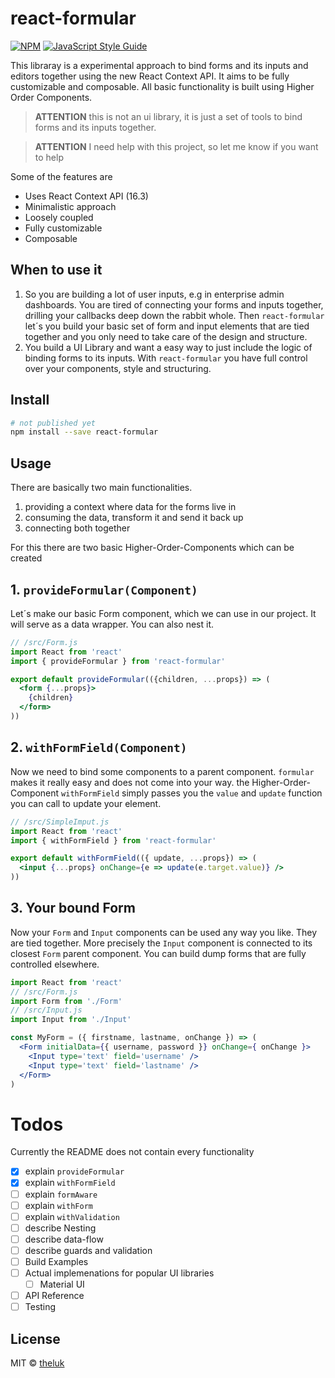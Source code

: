 # react-formular


[![NPM](https://img.shields.io/npm/v/react-formular.svg)](https://www.npmjs.com/package/react-formular) [![JavaScript Style Guide](https://img.shields.io/badge/code_style-standard-brightgreen.svg)](https://standardjs.com)

This libraray is a experimental approach to bind forms and its inputs and editors together using the new React Context API. It aims to be fully customizable and composable. All basic functionality is built using Higher Order Components.

> **ATTENTION** this is not an ui library, it is just a set of tools to bind forms and its inputs together. 

> **ATTENTION** I need help with this project, so let me know if you want to help


Some of the features are

- Uses React Context API (16.3)
- Minimalistic approach
- Loosely coupled
- Fully customizable
- Composable

## When to use it

1. So you are building a lot of user inputs, e.g in enterprise admin dashboards. You are tired of connecting your forms and inputs together, drilling your callbacks deep down the rabbit whole. Then `react-formular` let´s you build your basic set of form and input elements that are tied together and you only need to take care of the design and structure.
2. You build a UI Library and want a easy way to just include the logic of binding forms to its inputs. With `react-formular` you have full control over your components, style and structuring. 

## Install

```bash
# not published yet
npm install --save react-formular
```

## Usage

There are basically two main functionalities.

1. providing a context where data for the forms live in
2. consuming the data, transform it and send it back up
3. connecting both together 

For this there are two basic Higher-Order-Components which can be created

## 1. `provideFormular(Component)`

Let´s make our basic Form component, which we can use in our project.
It will serve as a data wrapper. You can also nest it. 

```jsx
// /src/Form.js
import React from 'react'
import { provideFormular } from 'react-formular'

export default provideFormular(({children, ...props}) => (
  <form {...props}>
    {children}
  </form>
))
```

## 2. `withFormField(Component)`

Now we need to bind some components to a parent component. `formular` makes it really easy and does not come into your way. the Higher-Order-Component `withFormField` simply passes you the `value` and `update` function you can call to update your element.

```jsx
// /src/SimpleImput.js
import React from 'react'
import { withFormField } from 'react-formular'

export default withFormField(({ update, ...props}) => (
  <input {...props} onChange={e => update(e.target.value)} />
))
```

## 3. Your bound Form

Now your `Form` and `Input` components can be used any way you like. They are tied together. More precisely the `Input` component is connected to its closest `Form` parent component. You can build dump forms that are fully controlled elsewhere.

```jsx
import React from 'react'
// /src/Form.js
import Form from './Form'
// /src/Input.js
import Input from './Input'

const MyForm = ({ firstname, lastname, onChange }) => (
  <Form initialData={{ username, password }} onChange={ onChange }>
    <Input type='text' field='username' />
    <Input type='text' field='lastname' />
  </Form>
)
```

# Todos

Currently the README does not contain every functionality

- [x] explain `provideFormular` 
- [x] explain `withFormField`
- [ ] explain `formAware`
- [ ] explain `withForm`
- [ ] explain `withValidation`
- [ ] describe Nesting
- [ ] describe data-flow
- [ ] describe guards and validation
- [ ] Build Examples
- [ ] Actual implemenations for popular UI libraries
  - [ ] Material UI
- [ ] API Reference
- [ ] Testing

## License

MIT © [theluk](https://github.com/theluk)
